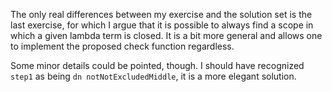 The only real differences between my exercise and the solution set
is the last exercise, for which I argue that it is possible to always
find a scope in which a given lambda term is closed. It is
a bit more general and allows one to implement the proposed
check function regardless.

Some minor details could be pointed, though. I should have recognized
`step1` as being `dn notNotExcludedMiddle`, it is a more elegant solution.
